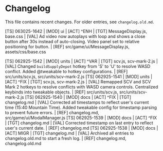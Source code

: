 # Changelog

This file contains recent changes. For older entries, see `changelog.old.md`.

[TS] 063025-1642 | [MOD] ui | [ACT] ^ENH | [TGT] MessageDisplay.js, base.css | [VAL] Ad video now autoplays with loop and shows a close button after 30s instead of auto-closing. Video panel set to relative positioning for button. | [REF] src/game/ui/MessageDisplay.js, assets/css/base.css

[TS] 062925-1542 | [MOD] units | [ACT] ^VAR | [TGT] scv.js, scv-mark-2.js | [VAL] Changed `buildSupplyDepot` hotkey from 'S' to 'U' to resolve WASD conflict. Added @tweakable to hotkey configurations. | [REF] src/units/scv.js, src/units/scv-mark-2.js
[TS] 062925-1541 | [MOD] units | [ACT] ^FIX | [TGT] scv.js, scv-mark-2.js | [VAL] Remapped SCV and SCV Mark 2 hotkeys to resolve conflicts with WASD camera controls. Centralized keybinds into tweakable objects. | [REF] src/units/scv.js, src/units/scv-mark-2.js
[TS] 062925-1540 | [MOD] docs | [ACT] ^FIX | [TGT] changelog.md | [VAL] Corrected all timestamps to reflect user's current time (15:40 Mountain Time). Added tweakable config for timestamp parsing to prevent future errors. | [REF] changelog.md, src/game/ui/ModalManager.js
[TS] 062925-1539 | [MOD] docs | [ACT] ^FIX | [TGT] changelog.md | [VAL] Corrected timestamp on last entry to reflect user's current date. | [REF] changelog.md
[TS] 062925-1538 | [MOD] docs | [ACT] MIGR | [TGT] changelog.md | [VAL] Archived all entries to changelog.old.md to start a fresh log. | [REF] changelog.md, changelog.old.md